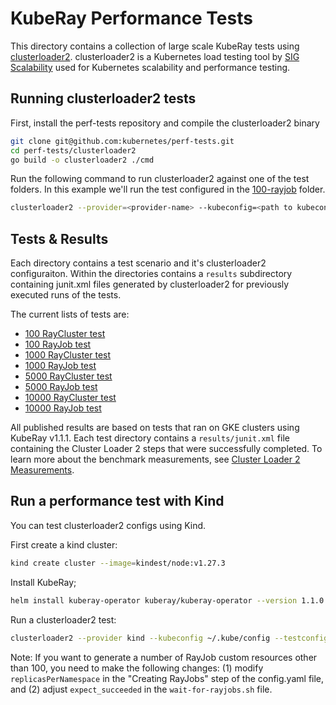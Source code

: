 # KubeRay Performance Tests

This directory contains a collection of large scale KubeRay tests using [clusterloader2](https://github.com/kubernetes/perf-tests/tree/master/clusterloader2).
clusterloader2 is a Kubernetes load testing tool by [SIG Scalability](https://github.com/kubernetes/community/blob/master/sig-scalability) used for Kubernetes scalability and performance testing.

## Running clusterloader2 tests

First, install the perf-tests repository and compile the clusterloader2 binary

```sh
git clone git@github.com:kubernetes/perf-tests.git
cd perf-tests/clusterloader2
go build -o clusterloader2 ./cmd
```

Run the following command to run clusterloader2 against one of the test folders. In this example we'll run the test configured in the [100-rayjob](./100-rayjob/) folder.

```sh
clusterloader2 --provider=<provider-name> --kubeconfig=<path to kubeconfig> --testconfig=100-rayjob/config.yaml
```

## Tests & Results

Each directory contains a test scenario and it's clusterloader2 configuraiton. Within the directories contains a `results` subdirectory containing junit.xml files generated by clusterloader2
for previously executed runs of the tests.

The current lists of tests are:

* [100 RayCluster test](./100-raycluster/)
* [100 RayJob test](./100-rayjob/)
* [1000 RayCluster test](./1000-raycluster/)
* [1000 RayJob test](./1000-rayjob/)
* [5000 RayCluster test](./5000-raycluster/)
* [5000 RayJob test](./5000-rayjob/)
* [10000 RayCluster test](./10000-raycluster/)
* [10000 RayJob test](./10000-rayjob/)

All published results are based on tests that ran on GKE clusters using KubeRay v1.1.1. Each test directory contains a
`results/junit.xml` file containing the Cluster Loader 2 steps that were successfully completed.
To learn more about the benchmark measurements, see [Cluster Loader 2 Measurements](https://github.com/kubernetes/perf-tests/tree/master/clusterloader2#measurement).

## Run a performance test with Kind

You can test clusterloader2 configs using Kind.

First create a kind cluster:

```sh
kind create cluster --image=kindest/node:v1.27.3
```

Install KubeRay;

```sh
helm install kuberay-operator kuberay/kuberay-operator --version 1.1.0
```

Run a clusterloader2 test:

```sh
clusterloader2 --provider kind --kubeconfig ~/.kube/config --testconfig ./100-rayjob/config.yaml
```

Note: If you want to generate a number of RayJob custom resources other than 100, you need to make the following changes: (1) modify `replicasPerNamespace` in the "Creating RayJobs" step of the config.yaml file, and (2) adjust `expect_succeeded` in the `wait-for-rayjobs.sh` file.
